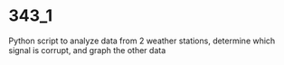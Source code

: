 # 343_1
Python script to analyze data from 2 weather stations, determine which signal is corrupt, and graph the other data
